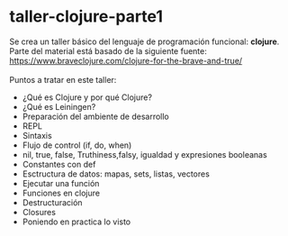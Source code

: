 <h1> taller-clojure-parte1 </h1>

Se crea un taller ba&#769;sico del lenguaje de programación funcional: <strong>clojure</strong>.<br>
Parte del material está basado de la siguiente fuente: https://www.braveclojure.com/clojure-for-the-brave-and-true/ <br><br>
Puntos a tratar en este taller:

<ul>
    <li>¿Qué es Clojure y por qué Clojure?</li>
    <li>¿Qué es Leiningen?</li>
    <li>Preparación del ambiente de desarrollo</li>
    <li>REPL</li>
    <li>Sintaxis</li>
    <li>Flujo de control (if, do, when)</li>
    <li>nil, true, false, Truthiness,falsy, igualdad y expresiones booleanas</li>
    <li>Constantes con def</li>
    <li>Esctructura de datos: mapas, sets, listas, vectores</li>
    <li>Ejecutar una función</li>
    <li>Funciones en clojure</li>
    <li>Destructuración</li>
    <li>Closures</li>
    <li>Poniendo en practica lo visto</li>
</ul>

